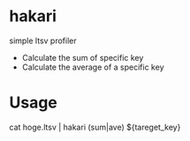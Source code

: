 # hakari

simple ltsv profiler

* Calculate the sum of specific key
* Calculate the average of a specific key

# Usage
cat hoge.ltsv | hakari (sum|ave) ${tareget_key}
